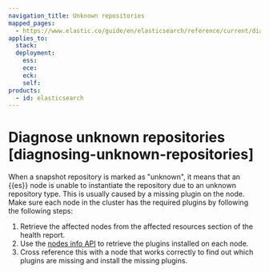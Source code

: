 ```yaml
---
navigation_title: Unknown repositories
mapped_pages:
  - https://www.elastic.co/guide/en/elasticsearch/reference/current/diagnosing-unknown-repositories.html
applies_to:
  stack:
  deployment:
    ess:
    ece:
    eck:
    self:
products:
  - id: elasticsearch
---
```


# Diagnose unknown repositories [diagnosing-unknown-repositories]

When a snapshot repository is marked as "unknown", it means that an {{es}} node is unable to instantiate the repository due to an unknown repository type. This is usually caused by a missing plugin on the node. Make sure each node in the cluster has the required plugins by following the following steps:

1. Retrieve the affected nodes from the affected resources section of the health report.
2. Use the [nodes info API](https://www.elastic.co/docs/api/doc/elasticsearch/operation/operation-nodes-info) to retrieve the plugins installed on each node.
3. Cross reference this with a node that works correctly to find out which plugins are missing and install the missing plugins.

